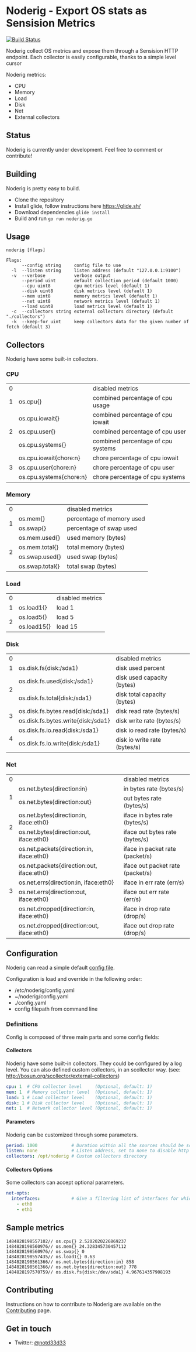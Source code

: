 # Noderig - Export OS stats as Sensision Metrics

[![Build Status](https://travis-ci.org/runabove/noderig.svg?branch=master)](https://travis-ci.org/runabove/noderig)

Noderig collect OS metrics and expose them through a Sensision HTTP endpoint. Each collector is easily configurable, thanks to a simple level cursor

Noderig metrics:
- CPU
- Memory
- Load
- Disk
- Net
- External collectors

## Status

Noderig is currently under development. Feel free to comment or contribute!

## Building

Noderig is pretty easy to build.

- Clone the repository
- Install glide, follow instructions here https://glide.sh/
- Download dependencies `glide install`
- Build and run `go run noderig.go`

## Usage

```
noderig [flags]

Flags:
      --config string     config file to use
  -l  --listen string     listen address (default "127.0.0.1:9100")
  -v  --verbose           verbose output
      --period uint       default collection period (default 1000)
      --cpu uint8         cpu metrics level (default 1)
      --disk uint8        disk metrics level (default 1)
      --mem uint8         memory metrics level (default 1)
      --net uint8         network metrics level (default 1)
      --load uint8        load metrics level (default 1)
  -c  --collectors string external collectors directory (default "./collectors")
  -k  --keep-for uint     keep collectors data for the given number of fetch (default 3)
```

## Collectors
Noderig have some built-in collectors.

### CPU
<table>
<tr><td>0</td><td></td><td>disabled metrics</td></tr>
<tr><td>1</td><td>os.cpu{}</td><td>combined percentage of cpu usage</td></tr>
<tr><td rowspan="3">2</td><td>os.cpu.iowait{}</td><td>combined percentage of cpu iowait</td></tr>
<tr><td>os.cpu.user{}</td><td>combined percentage of cpu user</td></tr>
<tr><td>os.cpu.systems{}</td><td>combined percentage of cpu systems</td></tr>
<tr><td rowspan="3">3</td><td>os.cpu.iowait{chore:n}</td><td>chore percentage of cpu iowait</td></tr>
<tr><td>os.cpu.user{chore:n}</td><td>chore percentage of cpu user</td></tr>
<tr><td>os.cpu.systems{chore:n}</td><td>chore percentage of cpu systems</td></tr>
</table>

### Memory
<table>
<tr><td>0</td><td></td><td>disabled metrics</td></tr>
<tr><td rowspan="2">1</td><td>os.mem{}</td><td>percentage of memory used</td></tr>
<tr><td>os.swap{}</td><td>percentage of swap used</td></tr>
<tr><td rowspan="4">2</td><td>os.mem.used{}</td><td>used memory (bytes)</td></tr>
<tr><td>os.mem.total{}</td><td>total memory (bytes)</td></tr>
<tr><td>os.swap.used{}</td><td>used swap (bytes)</td></tr>
<tr><td>os.swap.total{}</td><td>total swap (bytes)</td></tr>
</table>

### Load
<table>
<tr><td>0</td><td></td><td>disabled metrics</td></tr>
<tr><td>1</td><td>os.load1{}</td><td>load 1</td></tr>
<tr><td rowspan="2">2</td><td>os.load5{}</td><td>load 5</td></tr>
<tr><td>os.load15{}</td><td>load 15</td></tr>
</table>

### Disk
<table>
<tr><td>0</td><td></td><td>disabled metrics</td></tr>
<tr><td>1</td><td>os.disk.fs{disk:/sda1}</td><td>disk used percent</td></tr>
<tr><td rowspan="2">2</td><td>os.disk.fs.used{disk:/sda1}</td><td>disk used capacity (bytes)</td></tr>
<tr><td>os.disk.fs.total{disk:/sda1}</td><td>disk total capacity (bytes)</td></tr>
<tr><td rowspan="2">3</td><td>os.disk.fs.bytes.read{disk:/sda1}</td><td>disk read rate (bytes/s)</td></tr>
<tr><td>os.disk.fs.bytes.write{disk:/sda1}</td><td>disk write rate (bytes/s)</td></tr>
<tr><td rowspan="2">4</td><td>os.disk.fs.io.read{disk:/sda1}</td><td>disk io read rate (bytes/s)</td></tr>
<tr><td>os.disk.fs.io.write{disk:/sda1}</td><td>disk io write rate (bytes/s)</td></tr>
</table>

### Net
<table>
<tr><td>0</td><td></td><td>disabled metrics</td></tr>
<tr><td rowspan="2">1</td><td>os.net.bytes{direction:in}</td><td>in bytes rate (bytes/s)</td></tr>
<tr><td>os.net.bytes{direction:out}</td><td>out bytes rate (bytes/s)</td></tr>
<tr><td rowspan="2">2</td><td>os.net.bytes{direction:in, iface:eth0}</td><td>iface in bytes rate (bytes/s)</td></tr>
<tr><td>os.net.bytes{direction:out, iface:eth0}</td><td>iface out bytes rate (bytes/s)</td></tr>
<tr><td rowspan="6">3</td><td>os.net.packets{direction:in, iface:eth0}</td><td>iface in packet rate (packet/s)</td></tr>
<tr><td>os.net.packets{direction:out, iface:eth0}</td><td>iface out packet rate (packet/s)</td></tr>
<tr><td>os.net.errs{direction:in, iface:eth0}</td><td>iface in err rate (err/s)</td></tr>
<tr><td>os.net.errs{direction:out, iface:eth0}</td><td>iface out err rate (err/s)</td></tr>
<tr><td>os.net.dropped{direction:in, iface:eth0}</td><td>iface in drop rate (drop/s)</td></tr>
<tr><td>os.net.dropped{direction:out, iface:eth0}</td><td>iface out drop rate (drop/s)</td></tr>
</table>

## Configuration

Noderig can read a simple default [config file](config.yaml).

Configuration is load and override in the following order:

- /etc/noderig/config.yaml
- ~/noderig/config.yaml
- ./config.yaml
- config filepath from command line

### Definitions

Config is composed of three main parts and some config fields:

#### Collectors

Noderig have some built-in collectors. They could be configured by a log level.
You can also defined custom collectors, in an scollector way. (see: http://bosun.org/scollector/external-collectors)

```yaml
cpu: 1  # CPU collector level     (Optional, default: 1)
mem: 1  # Memory collector level  (Optional, default: 1)
load: 1 # Load collector level    (Optional, default: 1)
disk: 1 # Disk collector level    (Optional, default: 1)
net: 1  # Network collector level (Optional, default: 1)
```

#### Parameters

Noderig can be customized through some parameters.

```yaml
period: 1000             # Duration within all the sources should be scraped    (Optional, default: 1000)
listen: none             # Listen address, set to none to disable http endpoint (Optional, default: 127.0.0.1:9100)
collectors: /opt/noderig # Custom collectors directory                          (Optional, default: none)
```


#### Collectors Options

Some collectors can accept optional parameters.

```yaml
net-opts: 
  interfaces:            # Give a filtering list of interfaces for which you want metrics
    - eth0
    - eth1
```

## Sample metrics

```
1484828198557102// os.cpu{} 2.5202020226869237
1484828198560976// os.mem{} 24.328345730457112
1484828198560976// os.swap{} 0
1484828198557435// os.load1{} 0.63
1484828198561366// os.net.bytes{direction:in} 858
1484828198561366// os.net.bytes{direction:out} 778
1484828197570759// os.disk.fs{disk:/dev/sda1} 4.967614357908193
```

## Contributing

Instructions on how to contribute to Noderig are available on the [Contributing] page.

## Get in touch

- Twitter: [@notd33d33](https://twitter.com/notd33d33)

[contributing]: CONTRIBUTING.md
